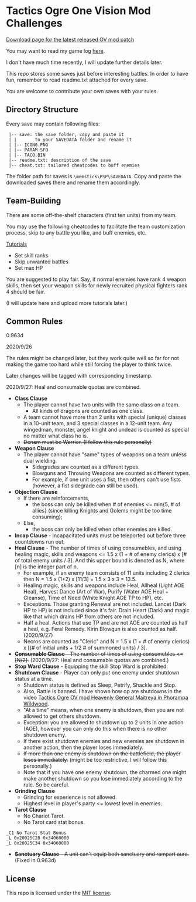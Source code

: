 # Tactics Ogre One Vision Mod Challenges

[Download page for the latest released OV mod patch](https://www.moddb.com/mods/one-vision1)

You may want to read my game log [here](https://shiina18.github.io/games/2020/07/17/game-log-for-to-ov-mod/).

I don't have much time recently, I will update further details later.

This repo stores some saves just before interesting battles. In order to have fun, remember to read readme.txt attached for every save.

You are welcome to contribute your own saves with your rules.

## Directory Structure

Every save may contain following files:

```
 |-- save: the save folder, copy and paste it 
 | |       to your SAVEDATA folder and rename it
 | |-- ICON0.PNG
 | |-- PARAM.SFO
 | |-- TACO.BIN
 |-- readme.txt: description of the save
 |-- cheat.txt: tailored cheatcodes to buff enemies
```

The folder path for saves is `\memstick\PSP\SAVEDATA`. Copy and paste the downloaded saves there and rename them accordingly.

## Team-Building

There are some off-the-shelf characters (first ten units) from my team. 

You may use the following cheatcodes to facilitate the team customization process, skip to any battle you like, and buff enemies, etc.

[Tutorials](https://www.youtube.com/watch?v=JczBuTaADOI&list=PLe9SLfIN-tRglEfG7RnN7vex68fE2asdD)

- Set skill ranks
- Skip unwanted battles
- Set max HP

You are suggested to play fair. Say, if normal enemies have rank 4 weapon skills, then set your weapon skills for newly recruited physical fighters rank 4 should be fair.

(I will update here and upload more tutorials later.)

## Common Rules

0.963d

2020/9/26

The rules might be changed later, but they work quite well so far for not making the game too hard while still forcing the player to think twice.

Later changes will be tagged with corresponding timestamp.

2020/9/27: Heal and consumable quotas are combined.

- **Class Clause**
    - The player cannot have two units with the same class on a team. 
        - All kinds of dragons are counted as one class.
    - A team cannot have more than 2 units with special (unique) classes in a 10-unit team, and 3 special classes in a 12-unit team. Any wingedman, monster, angel knight and undead is counted as special no matter what class he is.
    - ~~Denam must be Warrior.  (I follow this rule personally)~~
- **Weapon Clause**
    - The player cannot have "same" types of weapons on a team unless dual wielding. 
        - Sidegrades are counted as a different types.
        - Blowguns and Throwing Weapons are counted as different types.
        - For example, if one unit uses a fist, then others can't use fists (however, a fist sidegrade can still be used).
- **Objection Clause**
    - If there are reinforcements,
        - the boss can only be killed when # of enemies <= min{5, # of allies} (since killing Knights and Golems might be too time consuming);
    - Else,
        - the boss can only be killed when other enemies are killed.
- **Incap Clause** - Incapacitated units must be teleported out before three countdowns run out.
- **Heal Clause** - The number of times of using consumebles, and using healing magic, skills and weapons <= 1.5 x (1 + # of enemy clerics) x [# of total enemy units / 3]. And this upper bound is denoted as N, where [n] is the integer part of n.
    - For example, if an enemy team consists of 11 units including 2 clerics then N = 1.5 x (1+2) x [11/3] = 1.5 x 3 x 3 = 13.5. 
    - Healing magic, skills and weapons include Heal, Allheal (Light AOE Heal), Harvest Dance (Art of War), Purify (Water AOE Heal + Cleanse), Time of Need (White Knight AOE TP to HP), etc. 
    - Exceptions. Those granting Renewal are not included. Lancet (Dark HP to HP) is not included since it's fair. Drain Heart (Dark) and magic like that which drains HP from others are not included.
    - Half a heal. Actions that use TP and are not AOE are counted as half a heal, e.g. Feral Remedy. Kirin Blowgun is also counted as half.  (2020/9/27)
    - Necros are counted as "Cleric" and N = 1.5 x (1 + # of enemy clerics) x [(# of initial units + 1/2 # of summoned units) / 3].
- ~~**Consumable Clause** - The number of times of using consumebles <= [N/2].~~ (2020/9/27: Heal and consumable quotas are combined.)
- **Stop Ward Clause** - Equipping the skill Stop Ward is prohibited.
- **Shutdown Clause** - Player can only put one enemy under shutdown status at a time. 
    - Shutdown status is defined as Sleep, Petrify, Shackle and Stop.
	- Also, Rattle is banned. I have shown how op are shutdowns in the video [Tactics Ogre OV mod Heavenly General Maitreya in Phorampa Wildwood](https://www.youtube.com/watch?v=U2Q3n5HnjwE).
	- "At a time" means, when one enemy is shutdown, then you are not allowed to get others shutdown.
	- Exception: you are allowed to shutdown up to 2 units in one action (AOE), however you can only do this when there is no other shutdown enemy.
	- If there exist shutdown enemies and new enemies are shutdown in another action, then the player loses immediately.
	- ~~If more than one enemy is shutdown on the battlefield, the player loses immediately.~~ (might be too restrictive, I will follow this personally.)
	- Note that if you have one enemy shutdown, the charmed one might make another shutdown so you lose immediately according to the rule. So be careful.
- **Grinding Clause**
    - Grinding for experience is not allowed.
    - Highest level in player's party <= lowest level in enemies.
- **Tarot Clause**
    - No Chariot Tarot. 
    - No Tarot card stat bonus.

```
_C1 No Tarot Stat Bonus
_L 0x20025C28 0x34060000
_L 0x20025C34 0x34060000
```

- ~~**Sanctuary Clause** - A unit can't equip both sanctuary and rampart aura.~~ (Fixed in 0.963d)

## License

This repo is licensed under the [MIT license](http://opensource.org/licenses/MIT).